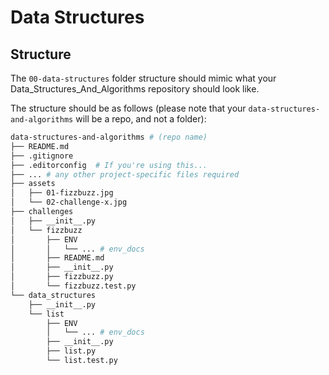 # Data Structures

## Structure

The `00-data-structures` folder structure should mimic what your Data_Structures_And_Algorithms repository should look like.

The structure should be as follows (please note that your `data-structures-and-algorithms` will be a repo, and not a folder):

```sh
data-structures-and-algorithms # (repo name)
├── README.md
├── .gitignore
├── .editorconfig  # If you're using this...
├── ... # any other project-specific files required
├── assets
│   ├── 01-fizzbuzz.jpg
│   └── 02-challenge-x.jpg
├── challenges
│   ├── __init__.py
│   └── fizzbuzz
│       ├── ENV
│       │   └── ... # env_docs
│       ├── README.md
│       ├── __init__.py
│       ├── fizzbuzz.py
│       └── fizzbuzz.test.py
└── data_structures
    ├── __init__.py
    └── list
        ├── ENV
        │   └── ... # env_docs
        ├── __init__.py
        ├── list.py
        └── list.test.py
```




